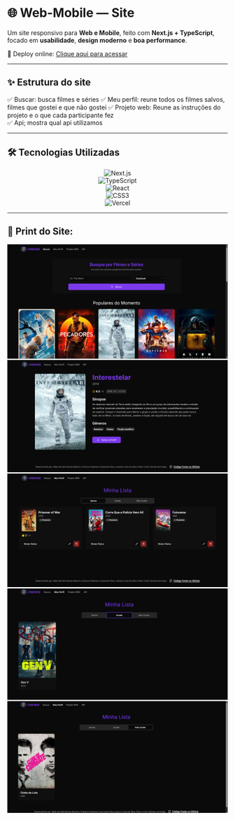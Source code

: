 # 🌐 Web-Mobile — Site  

Um site responsivo para **Web e Mobile**, feito com **Next.js + TypeScript**, focado em **usabilidade**, **design moderno** e **boa performance**.  

🔗 Deploy online: [Clique aqui para acessar](https://web-mobile-site.vercel.app)  

---

## ✨ Estrutura do site

✅ Buscar: busca filmes e séries 
✅ Meu perfil: reune todos os filmes salvos, filmes que gostei e que não gostei 
✅ Projeto web: Reune as instruções do projeto e o que cada participante fez  
✅ Api; mostra qual api utilizamos

---

## 🛠️ Tecnologias Utilizadas

<div align="center">

![Next.js](https://img.shields.io/badge/Next.js-000000?style=for-the-badge&logo=nextdotjs&logoColor=white)  
![TypeScript](https://img.shields.io/badge/TypeScript-007ACC?style=for-the-badge&logo=typescript&logoColor=white)  
![React](https://img.shields.io/badge/React-20232A?style=for-the-badge&logo=react&logoColor=61DAFB)  
![CSS3](https://img.shields.io/badge/CSS3-1572B6?style=for-the-badge&logo=css3&logoColor=white)  
![Vercel](https://img.shields.io/badge/Vercel-000000?style=for-the-badge&logo=vercel&logoColor=white)  

</div>

---

## 📂 Print do Site:

<img src="https://github.com/malu-fnb/Web-Mobile---Site-/blob/main/imagem/telaprincipal.png"/>
<img src="https://github.com/malu-fnb/Web-Mobile---Site-/blob/main/imagem/MOVIECARD.png"/>
<img src="https://github.com/malu-fnb/Web-Mobile---Site-/blob/main/imagem/MEUPERFIL.png"/>
<img src="https://github.com/malu-fnb/Web-Mobile---Site-/blob/main/imagem/gostei.png"/>
<img src="https://github.com/malu-fnb/Web-Mobile---Site-/blob/main/imagem/ngostei.png"/>

